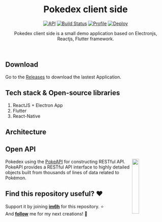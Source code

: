 <h1 align="center">Pokedex client side</h1>

<p align="center">
  <a href="https://android-arsenal.com/api?level=21"><img alt="API" src="https://img.shields.io/badge/API-21%2B-brightgreen.svg?style=flat"/></a>
  <a href="https://github.com/skydoves/Pokedex/actions"><img alt="Build Status" src="https://github.com/skydoves/Pokedex/workflows/Android%20CI/badge.svg"/></a> 
  <a href="https://github.com/skydoves"><img alt="Profile" src="https://skydoves.github.io/badges/skydoves.svg"/></a> 
  <a href="https://app.netlify.com/sites/relaxed-blackwell-c5c15f/deploys">
    <img alt="Deploy" src="https://api.netlify.com/api/v1/badges/8b391171-a860-47e8-be6c-445cf4f32cdf/deploy-status">
  </a>
</p>

<p align="center">  
Pokedex client side is a small demo application based on Electronjs, Reactjs, Flutter framework.
</p>
</br>

<p align="center">
</p>

## Download

Go to the [Releases](https://github.com/im6h/pokedex_client/releases) to download the lastest Application.

## Tech stack & Open-source libraries

1. ReactJS + Electron App
2. Flutter
3. React-Native

## Architecture

## Open API

<img src="https://user-images.githubusercontent.com/24237865/83422649-d1b1d980-a464-11ea-8c91-a24fdf89cd6b.png" align="right" width="21%"/>

Pokedex using the [PokeAPI](https://pokeapi.co/) for constructing RESTful API.<br>
PokeAPI provides a RESTful API interface to highly detailed objects built from thousands of lines of data related to Pokémon.

## Find this repository useful? :heart:

Support it by joining **[im6h](https://github.com/im6h/pokedex_client)** for this repository. :star: <br>
And **[follow](https://github.com/im6h)** me for my next creations! 🤩
